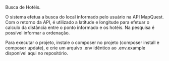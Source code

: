 Busca de Hotéis. 

O sistema efetua a busca do local informado pelo usuário na API MapQuest. 
Com o retorno da API, é utilizado a latitude e longitude para efetuar o calculo da distância entre o ponto informado e os hotéis. 
Na pesquisa é possível informar a ordenação. 

Para executar o projeto, instale o composer no projeto (composer install e composer update), e crie um arquivo .env idêntico ao .env.example disponível aqui no repositório.
